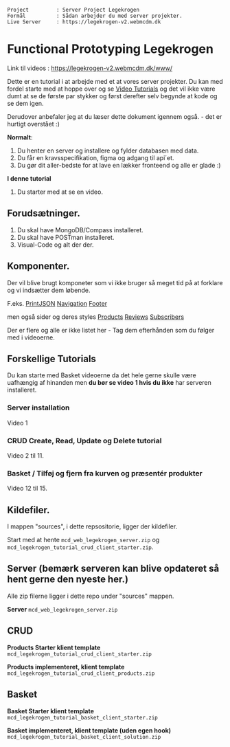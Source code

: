 ```
Project         : Server Project Legekrogen
Formål          : Sådan arbejder du med server projekter.
Live Server     : https://legekrogen-v2.webmcdm.dk
```

# Functional Prototyping Legekrogen

Link til videos : https://legekrogen-v2.webmcdm.dk/www/

Dette er en tutorial i at arbejde med et at vores server projekter. Du kan med fordel starte med at hoppe over og se [Video Tutorials](https://legekrogen-v2.webmcdm.dk/www/) og det vil ikke være dumt at se de første par stykker og først derefter selv begynde at kode og se dem igen.

Derudover anbefaler jeg at du læser dette dokument igennem også. - det er hurtigt overstået :)

**Normalt**:
1. Du henter en server og installere og fylder databasen med data.
2. Du får en kravsspecifikation, figma og adgang til api´et.
3. Du gør dit aller-bedste for at lave en lækker fronteend og alle er glade :)

**I denne tutorial**
1. Du starter med at se en video.

## Forudsætninger.

1. Du skal have MongoDB/Compass installeret.
2. Du skal have POSTman installeret.
3. Visual-Code og alt der der.

## Komponenter.

Der vil blive brugt komponeter som vi ikke bruger så meget tid på at forklare og vi indsætter dem løbende.

F.eks.
[PrintJSON](./components/common/PrintJSON/printJson.md)
[Navigation](./components/common/Navigation/Navigation.md)
[Footer](./components/common/Footer/Footer.md)

men også sider og deres styles
[Products](./pages/products/ProductsPage.md)
[Reviews](./pages/reviews/ReviewsPage.md)
[Subscribers](./pages/subscribers/SubscribersPage.md)

Der er flere og alle er ikke listet her - Tag dem efterhånden som du følger med i videoerne.

## Forskellige Tutorials

Du kan starte med Basket videoerne da det hele gerne skulle være uafhængig af hinanden 
men **du bør se video 1 hvis du ikke** har serveren installeret.

### Server installation
Video 1

### CRUD Create, Read, Update og Delete tutorial
Video 2 til 11.

### Basket / Tilføj og fjern fra kurven og præsentér produkter
Video 12 til 15.

## Kildefiler.

I mappen "sources", i dette repsositorie, ligger der kildefiler.

Start med at hente `mcd_web_legekrogen_server.zip` og `mcd_legekrogen_tutorial_crud_client_starter.zip`.

## Server (bemærk serveren kan blive opdateret så hent gerne den nyeste her.)

Alle zip filerne ligger i dette repo under "sources" mappen.

**Server**
`mcd_web_legekrogen_server.zip`

## CRUD 
**Products Starter klient template**
`mcd_legekrogen_tutorial_crud_client_starter.zip`

**Products implementeret, klient template**
`mcd_legekrogen_tutorial_crud_client_products.zip`

## Basket
**Basket Starter klient template**
`mcd_legekrogen_tutorial_basket_client_starter.zip`

**Basket implementeret, klient template (uden egen hook)**
`mcd_legekrogen_tutorial_basket_client_solution.zip`

